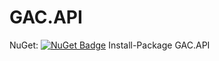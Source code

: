 # GAC.API
NuGet: [![NuGet Badge](https://buildstats.info/nuget/GAC.API)](https://www.nuget.org/packages/GAC.API/)
	Install-Package GAC.API